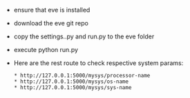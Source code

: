 * ensure that eve is installed
* download the eve git repo

* copy the settings..py and run.py to the eve folder
* execute 
      python run.py

* Here are the rest route to check respective system params:

      * http://127.0.0.1:5000/mysys/processor-name
      * http://127.0.0.1:5000/mysys/os-name
      * http://127.0.0.1:5000/mysys/sys-name
